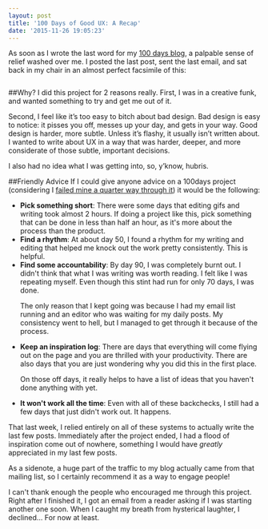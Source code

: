 ```yaml
---
layout: post
title: '100 Days of Good UX: A Recap'
date: '2015-11-26 19:05:23'
---
```


As soon as I wrote the last word for my [100 days blog](http://100daysofgoodux.tumblr.com/), a palpable sense of relief washed over me. I posted the last post, sent the last email, and sat back in my chair in an almost perfect facsimile of this:

<img class='gfyitem' data-id='AcclaimedSparklingAmberpenshell' />

##Why?
I did this project for 2 reasons really. First, I was in a creative funk, and wanted something to try and get me out of it. 

Second, I feel like it&rsquo;s too easy to bitch about bad design. Bad design is easy to notice: it pisses you off, messes up your day, and gets in your way. Good design is harder, more subtle. Unless it&rsquo;s flashy, it usually isn&rsquo;t written about. I wanted to write about UX in a way that was harder, deeper, and more considerate of those subtle, important decisions.

I also had no idea what I was getting into, so, y&rsquo;know, hubris.

##Friendly Advice
If I could give anyone advice on a 100days project (considering I [failed mine a quarter way through it](http://glucasroe.com/failing-projects-and-the-friendly-tyranny-of-the-internet/)) it would be the following:

* **Pick something short**: There were some days that editing gifs and writing took almost 2 hours. If doing a project like this, pick something that can be done in less than half an hour, as it's more about the process than the product.
* **Find a rhythm**: At about day 50, I found a rhythm for my writing and editing that helped me knock out the work pretty consistently. This is helpful.
* **Find some accountability**: By day 90, I was completely burnt out. I didn't think that what I was writing was worth reading. I felt like I was repeating myself. Even though this stint had run for only 70 days, I was done.<p>The only reason that I kept going was because I had my email list running and an editor who was waiting for my daily posts. My consistency went to hell, but I managed to get through it because of the process.</p>
* **Keep an inspiration log**: There are days that everything will come flying out on the page and you are thrilled with your productivity. There are also days that you are just wondering why you did this in the first place. <p>On those off days, it really helps to have a list of ideas that you haven't done anything with yet.</p>
* **It won't work all the time**: Even with all of these backchecks, I still had a few days that just didn't work out. It happens.

That last week, I relied entirely on all of these systems to actually write the last few posts. Immediately after the project ended, I had a flood of inspiration come out of nowhere, something I would have *greatly* appreciated in my last few posts.

As a sidenote, a huge part of the traffic to my blog actually came from that mailing list, so I certainly recommend it as a way to engage people!

I can't thank enough the people who encouraged me through this project. Right after I finished it, I got an email from a reader asking if I was starting another one soon. When I caught my breath from hysterical laughter, I declined&hellip; For now at least.